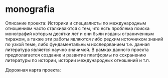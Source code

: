 # monografia

Описание проекта:
Историки и специалисты по международным отношениям часто сталкиваются с тем, что есть проблема поиска монографий которым десятки лет и они были изданы ограниченным тиражом, а также эти работы являются либо редким источником знаний по узкой теме, либо фундаментальным исследованием т.е. данная литература является научно значимой. В рамках данного проекта предполагается создание и развитие платформы по сохранению литературы по истории, истории международных отношений и т.п.

Дорожная карта проекта:
